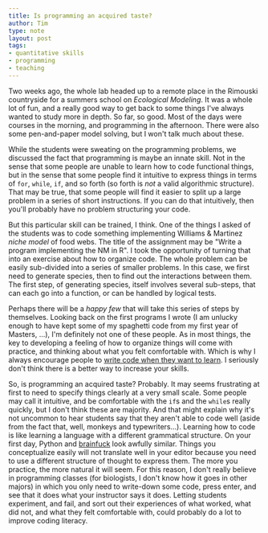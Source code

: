 ```yaml
---
title: Is programming an acquired taste?
author: Tim
type: note
layout: post
tags:
- quantitative skills
- programming
- teaching
---
```


Two weeks ago, the whole lab headed up to a remote place in the Rimouski
countryside for a summers school on *Ecological Modeling*. It was a whole lot
of fun, and a really good way to get back to some things I've always wanted to
study more in depth. So far, so good. Most of the days were courses in the
morning, and programming in the afternoon. There were also some pen-and-paper
model solving, but I won't talk much about these.

While the students were sweating on the programming problems, we discussed the
fact that programming is maybe an innate skill. Not in the sense that some
people are unable to learn how to code functional things, but in the sense that
some people find it intuitive to express things in terms of `for`, `while`,
`if`, and so forth (so forth is *not* a valid algorithmic structure). That
may be true, that some people will find it easier to split up a large
problem in a series of short instructions. If you can do that intuitively,
then you'll probably have no problem structuring your code.

But this particular skill can be trained, I think. One of the things I asked of
the students was to code something implementing Williams & Martinez *niche
model* of food webs. The title of the assignment may be "Write a program
implementing the NM in R". I took the opportunity of turning that into an
exercise about how to organize code. The whole problem can be easily
sub-divided into a series of smaller problems. In this case, we first need to
generate species, then to find out the interactions between them. The first
step, of generating species, itself involves several sub-steps, that can each
go into a function, or can be handled by logical tests.

Perhaps there will be a *happy few* that will take this series of steps by
themselves. Looking back on the first programs I wrote (I am unlucky enough to
have kept some of my spaghetti code from my first year of Masters, ...),
I'm definitely not one of these people. As in most things, the key to
developing a feeling of how to organize things will come with practice, and
thinking about what you felt comfortable with. Which is why I always
encourage people to [write code when they want to learn][code]. I seriously
don't think there is a better way to increase your skills.

So, is programming an acquired taste? Probably. It may seems frustrating at
first to need to specify things clearly at a very small scale. Some people may
call it intuitive, and be comfortable with the `if`s and the `while`s really
quickly, but I don't think these are majority. And that might explain why it's
not uncommon to hear students say that they aren't able to code well (aside
from the fact that, well, monkeys and typewriters...). Learning how to
code is like learning a language with a different grammatical structure. On
your first day, Python and [brainfuck](http://en.wikipedia.org/wiki/Brainfuck)
look awfully similar. Things you conceptualize easily will not translate well
in your editor because you need to use a different structure of thought to
express them. The more you practice, the more natural it will seem. For this
reason, I don't really believe in programming classes (for biologists, I don't
know how it goes in other majors) in which you only need to write-down
some code, press enter, and see that it does what your instructor says it does.
Letting students experiment, and fail, and sort out their experiences of what
worked, what did not, and what they felt comfortable with, could probably do
a lot to improve coding literacy.

[code]: http://timotheepoisot.fr/2013/04/12/learn-code-ecology/
